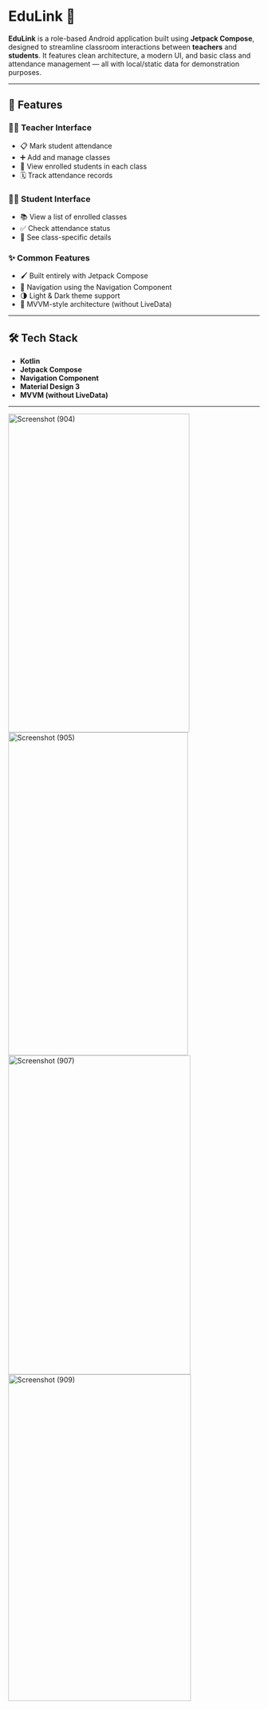 # EduLink 📘

**EduLink** is a role-based Android application built using **Jetpack Compose**, designed to streamline classroom interactions between **teachers** and **students**. It features clean architecture, a modern UI, and basic class and attendance management — all with local/static data for demonstration purposes.

---

## 🚀 Features

### 👩‍🏫 Teacher Interface
- 📋 Mark student attendance
- ➕ Add and manage classes
- 👥 View enrolled students in each class
- 🗓️ Track attendance records

### 👨‍🎓 Student Interface
- 📚 View a list of enrolled classes
- ✅ Check attendance status
- 🧾 See class-specific details

### ✨ Common Features
- 🖌️ Built entirely with Jetpack Compose
- 🔄 Navigation using the Navigation Component
- 🌗 Light & Dark theme support
- 🧱 MVVM-style architecture (without LiveData)

---

## 🛠️ Tech Stack

- **Kotlin**
- **Jetpack Compose**
- **Navigation Component**
- **Material Design 3**
- **MVVM (without LiveData)**

---
<img width="363" height="638" alt="Screenshot (904)" src="https://github.com/user-attachments/assets/1151ecd8-9215-41f8-8797-18cfefa460a8" />
<img width="360" height="647" alt="Screenshot (905)" src="https://github.com/user-attachments/assets/2937de2a-6808-4ae1-9092-da6b460c6b40" />
<img width="365" height="639" alt="Screenshot (907)" src="https://github.com/user-attachments/assets/314acd19-03bf-4923-afa0-c1eca3b68bf3" />
<img width="366" height="654" alt="Screenshot (909)" src="https://github.com/user-attachments/assets/fa9d8d46-76d4-473f-bb58-0f6862595d61" />




